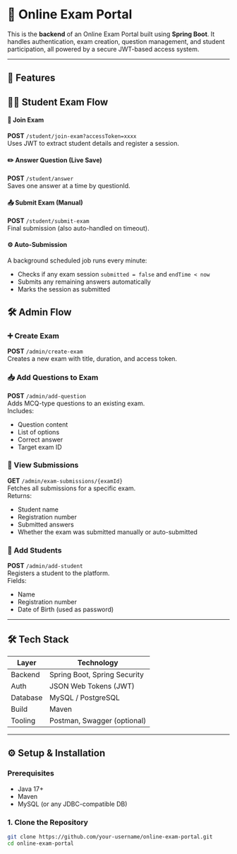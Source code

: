 # 🧠 Online Exam Portal

This is the **backend** of an Online Exam Portal built using **Spring Boot**. It handles authentication, exam creation, question management, and student participation, all powered by a secure JWT-based access system.

---

## 🚀 Features

## 🧑‍🎓 Student Exam Flow

#### 🔗 Join Exam
**POST** `/student/join-exam?accessToken=xxxx`  
Uses JWT to extract student details and register a session.

#### ✏️ Answer Question (Live Save)
**POST** `/student/answer`  
Saves one answer at a time by questionId.

#### 📤 Submit Exam (Manual)
**POST** `/student/submit-exam`  
Final submission (also auto-handled on timeout).

#### ⚙️ Auto-Submission
A background scheduled job runs every minute:
- Checks if any exam session `submitted = false` and `endTime < now`
- Submits any remaining answers automatically
- Marks the session as submitted


## 🛠️ Admin Flow

### ➕ Create Exam
**POST** `/admin/create-exam`  
Creates a new exam with title, duration, and access token.

### 📥 Add Questions to Exam
**POST** `/admin/add-question`  
Adds MCQ-type questions to an existing exam.  
Includes:
- Question content
- List of options
- Correct answer
- Target exam ID

### 📄 View Submissions
**GET** `/admin/exam-submissions/{examId}`  
Fetches all submissions for a specific exam.  
Returns:
- Student name
- Registration number
- Submitted answers
- Whether the exam was submitted manually or auto-submitted

### 👤 Add Students  
**POST** `/admin/add-student`  
Registers a student to the platform.  
Fields:
- Name  
- Registration number  
- Date of Birth (used as password)  


---

## 🛠️ Tech Stack

| Layer     | Technology                  |
|----------|-----------------------------|
| Backend  | Spring Boot, Spring Security|
| Auth     | JSON Web Tokens (JWT)       |
| Database | MySQL / PostgreSQL          |
| Build    | Maven                       |
| Tooling  | Postman, Swagger (optional) |

---

## ⚙️ Setup & Installation

### Prerequisites

- Java 17+
- Maven
- MySQL (or any JDBC-compatible DB)

### 1. Clone the Repository

```bash
git clone https://github.com/your-username/online-exam-portal.git
cd online-exam-portal
